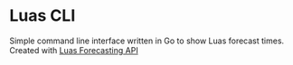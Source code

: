 # Luas CLI
Simple command line interface written in Go to show Luas forecast times. Created with [Luas Forecasting API](https://data.gov.ie/dataset/luas-forecasting-api)
